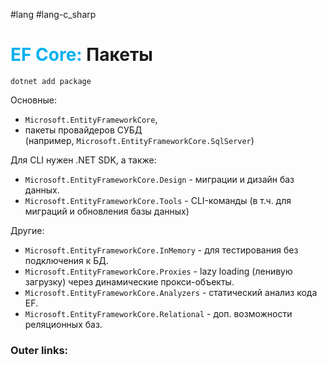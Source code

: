 #lang #lang-c_sharp
# <font color="#00b0f0">EF Core:</font> Пакеты

`dotnet add package`

Основные:
- `Microsoft.EntityFrameworkCore`, 
- пакеты провайдеров СУБД (например, `Microsoft.EntityFrameworkCore.SqlServer`)

Для CLI нужен .NET SDK, а также: 
- `Microsoft.EntityFrameworkCore.Design` - миграции и дизайн баз данных.
- `Microsoft.EntityFrameworkCore.Tools` - CLI-команды (в т.ч. для миграций и обновления базы данных)

Другие:
- `Microsoft.EntityFrameworkCore.InMemory` - для тестирования без подключения к БД.
- `Microsoft.EntityFrameworkCore.Proxies` - lazy loading (ленивую загрузку) через динамические прокси-объекты.
- `Microsoft.EntityFrameworkCore.Analyzers` - статический анализ кода EF.
- `Microsoft.EntityFrameworkCore.Relational` - доп. возможности реляционных баз.

### Outer links: